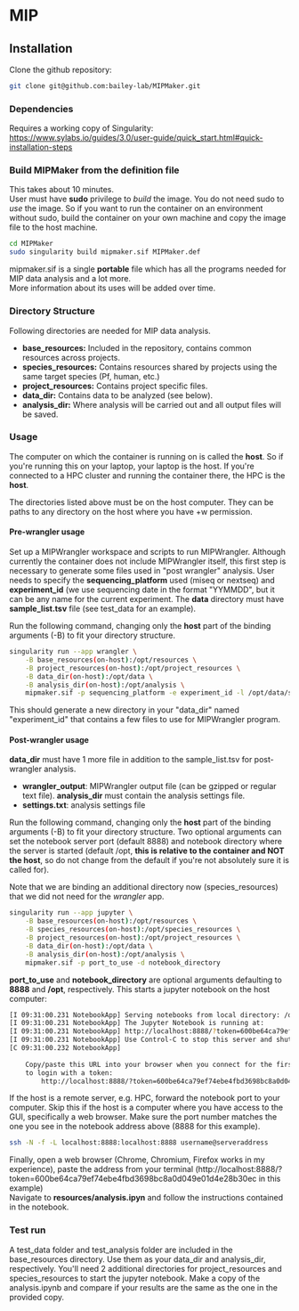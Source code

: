 MIP
=========
## Installation
Clone the github repository:
```bash
git clone git@github.com:bailey-lab/MIPMaker.git
```
### Dependencies
Requires a working copy of Singularity: https://www.sylabs.io/guides/3.0/user-guide/quick_start.html#quick-installation-steps
### Build MIPMaker from the definition file 
This takes  about 10 minutes.  
User must have **sudo** privilege to _build_ the image. You do not need sudo to _use_ the image. So if you want to run the container on an environment without sudo, build the container on your own machine and copy the image file to the host machine.
```bash
cd MIPMaker
sudo singularity build mipmaker.sif MIPMaker.def
```
mipmaker.sif is a single **portable** file which has all the programs needed for MIP data analysis and a lot more.  
More information about its uses will be added over time.
### Directory Structure
Following directories are needed for MIP data analysis.
*  **base_resources:** Included in the repository, contains common resources across projects.
*  **species_resources:** Contains resources shared by projects using the same target species (Pf, human, etc.)
*  **project_resources:** Contains project specific files.
*  **data_dir:** Contains data to be analyzed (see below).
*  **analysis_dir:** Where analysis will be carried out and all output files will be saved.
### Usage
The computer on which the container is running on is called the **host**. So if you're running this on your laptop, your laptop is the host. If you're connected to a HPC cluster and running the container there, the HPC is the **host**.  

The directories  listed above must be on the host computer. They can be paths to any directory on the host where you have +w permission.  
#### Pre-wrangler usage
Set up a MIPWrangler workspace and scripts to run MIPWrangler. Although currently the container does not include MIPWrangler itself, this  first step is necessary to generate some files used in "post wrangler" analysis. User needs to specify the **sequencing_platform** used (miseq or nextseq) and **experiment_id** (we use sequencing date in the format "YYMMDD", but it can be any name for the current experiment. The **data** directory must have **sample_list.tsv** file (see test_data for an example).  

Run the following command, changing only the **host** part of the binding arguments (-B) to fit your directory structure.
```bash
singularity run --app wrangler \
    -B base_resources(on-host):/opt/resources \
    -B project_resources(on-host):/opt/project_resources \
    -B data_dir(on-host):/opt/data \
    -B analysis_dir(on-host):/opt/analysis \
    mipmaker.sif -p sequencing_platform -e experiment_id -l /opt/data/samaple_list.tsv
```
This should generate a new directory in your "data_dir" named "experiment_id" that contains a few files to use for MIPWrangler program.
#### Post-wrangler usage
**data_dir** must have 1 more file in addition to the sample_list.tsv for post-wrangler analysis.  
*  **wrangler_output**: MIPWrangler output file (can be gzipped or regular text file).
**analysis_dir** must contain the analysis settings file.
*  **settings.txt**: analysis settings file  

Run the following command, changing only the **host** part of the binding arguments (-B) to fit your directory structure. Two optional arguments can set the notebook server port (default 8888) and notebook directory where the server is started (default /opt, **this is relative to the container and NOT the host**, so do not change from the default if you're not absolutely sure it is called for).  

Note that we are binding an additional directory now (species_resources) that we did not need for the *wrangler* app.
```bash
singularity run --app jupyter \
    -B base_resources(on-host):/opt/resources \
    -B species_resources(on-host):/opt/species_resources \
    -B project_resources(on-host):/opt/project_resources \
    -B data_dir(on-host):/opt/data \
    -B analysis_dir(on-host):/opt/analysis \
    mipmaker.sif -p port_to_use -d notebook_directory
```
**port_to_use** and **notebook_directory** are optional arguments defaulting to **8888** and **/opt**, respectively.
This starts a jupyter notebook on the host computer: 
```bash
[I 09:31:00.231 NotebookApp] Serving notebooks from local directory: /opt
[I 09:31:00.231 NotebookApp] The Jupyter Notebook is running at:
[I 09:31:00.231 NotebookApp] http://localhost:8888/?token=600be64ca79ef74ebe4fbd3698bc8a0d049e01d4e28b30ec
[I 09:31:00.231 NotebookApp] Use Control-C to stop this server and shut down all kernels (twice to skip confirmation).
[C 09:31:00.232 NotebookApp] 
    
    Copy/paste this URL into your browser when you connect for the first time,
    to login with a token:
        http://localhost:8888/?token=600be64ca79ef74ebe4fbd3698bc8a0d049e01d4e28b30ec
```
If the host is a remote server, e.g. HPC, forward the notebook port to your computer. Skip this if the host is a computer where you have access to the GUI, specifically a web browser. Make sure the port number matches the one you see in the notebook address above (8888 for this example).
```bash
ssh -N -f -L localhost:8888:localhost:8888 username@serveraddress
```

Finally, open a web browser (Chrome, Chromium, Firefox works in my experience), paste the address from your terminal (http://localhost:8888/?token=600be64ca79ef74ebe4fbd3698bc8a0d049e01d4e28b30ec in this example)  
Navigate to **resources/analysis.ipyn** and follow the instructions contained in the notebook.
### Test run
A test_data folder and test_analysis folder are included in the base_resources directory. Use them as your data_dir and analysis_dir, respectively. You'll need 2 additional directories for project_resources and species_resources to start the jupyter notebook. Make a copy of the analysis.ipynb and compare if your results are the same as the one in the provided copy.
